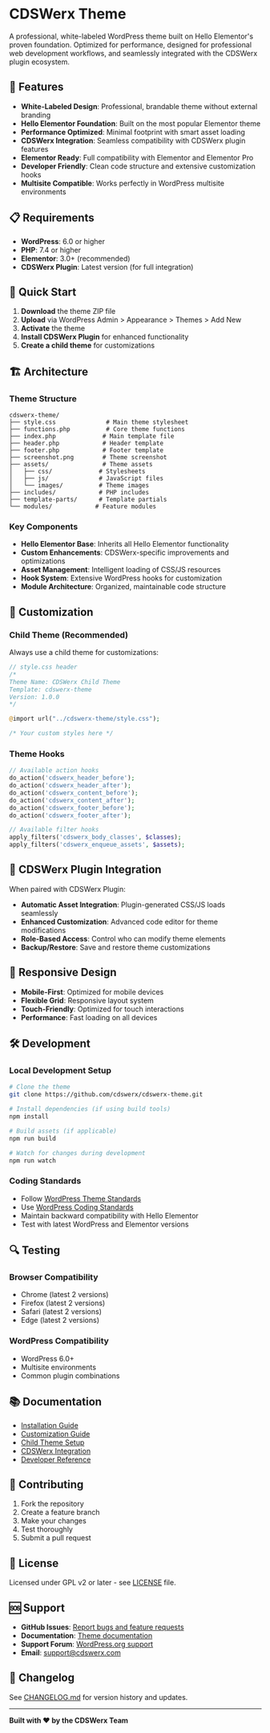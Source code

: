 # CDSWerx Theme

A professional, white-labeled WordPress theme built on Hello Elementor's proven foundation. Optimized for performance, designed for professional web development workflows, and seamlessly integrated with the CDSWerx plugin ecosystem.

## 🎯 Features

- **White-Labeled Design**: Professional, brandable theme without external branding
- **Hello Elementor Foundation**: Built on the most popular Elementor theme
- **Performance Optimized**: Minimal footprint with smart asset loading
- **CDSWerx Integration**: Seamless compatibility with CDSWerx plugin features
- **Elementor Ready**: Full compatibility with Elementor and Elementor Pro
- **Developer Friendly**: Clean code structure and extensive customization hooks
- **Multisite Compatible**: Works perfectly in WordPress multisite environments

## 📋 Requirements

- **WordPress**: 6.0 or higher
- **PHP**: 7.4 or higher
- **Elementor**: 3.0+ (recommended)
- **CDSWerx Plugin**: Latest version (for full integration)

## 🚀 Quick Start

1. **Download** the theme ZIP file
2. **Upload** via WordPress Admin > Appearance > Themes > Add New
3. **Activate** the theme
4. **Install CDSWerx Plugin** for enhanced functionality
5. **Create a child theme** for customizations

## 🏗️ Architecture

### Theme Structure
```
cdswerx-theme/
├── style.css              # Main theme stylesheet
├── functions.php          # Core theme functions
├── index.php             # Main template file
├── header.php            # Header template
├── footer.php            # Footer template
├── screenshot.png        # Theme screenshot
├── assets/               # Theme assets
│   ├── css/             # Stylesheets
│   ├── js/              # JavaScript files
│   └── images/          # Theme images
├── includes/            # PHP includes
├── template-parts/      # Template partials
└── modules/            # Feature modules
```

### Key Components

- **Hello Elementor Base**: Inherits all Hello Elementor functionality
- **Custom Enhancements**: CDSWerx-specific improvements and optimizations
- **Asset Management**: Intelligent loading of CSS/JS resources
- **Hook System**: Extensive WordPress hooks for customization
- **Module Architecture**: Organized, maintainable code structure

## 🎨 Customization

### Child Theme (Recommended)

Always use a child theme for customizations:

```php
// style.css header
/*
Theme Name: CDSWerx Child Theme
Template: cdswerx-theme
Version: 1.0.0
*/

@import url("../cdswerx-theme/style.css");

/* Your custom styles here */
```

### Theme Hooks

```php
// Available action hooks
do_action('cdswerx_header_before');
do_action('cdswerx_header_after');
do_action('cdswerx_content_before');
do_action('cdswerx_content_after');
do_action('cdswerx_footer_before');
do_action('cdswerx_footer_after');

// Available filter hooks
apply_filters('cdswerx_body_classes', $classes);
apply_filters('cdswerx_enqueue_assets', $assets);
```

## 🔧 CDSWerx Plugin Integration

When paired with CDSWerx Plugin:

- **Automatic Asset Integration**: Plugin-generated CSS/JS loads seamlessly
- **Enhanced Customization**: Advanced code editor for theme modifications
- **Role-Based Access**: Control who can modify theme elements
- **Backup/Restore**: Save and restore theme customizations

## 📱 Responsive Design

- **Mobile-First**: Optimized for mobile devices
- **Flexible Grid**: Responsive layout system
- **Touch-Friendly**: Optimized for touch interactions
- **Performance**: Fast loading on all devices

## 🛠️ Development

### Local Development Setup

```bash
# Clone the theme
git clone https://github.com/cdswerx/cdswerx-theme.git

# Install dependencies (if using build tools)
npm install

# Build assets (if applicable)
npm run build

# Watch for changes during development
npm run watch
```

### Coding Standards

- Follow [WordPress Theme Standards](https://developer.wordpress.org/themes/getting-started/)
- Use [WordPress Coding Standards](https://developer.wordpress.org/coding-standards/)
- Maintain backward compatibility with Hello Elementor
- Test with latest WordPress and Elementor versions

## 🔍 Testing

### Browser Compatibility
- Chrome (latest 2 versions)
- Firefox (latest 2 versions)
- Safari (latest 2 versions)
- Edge (latest 2 versions)

### WordPress Compatibility
- WordPress 6.0+
- Multisite environments
- Common plugin combinations

## 📚 Documentation

- [Installation Guide](docs/installation.md)
- [Customization Guide](docs/customization.md)
- [Child Theme Setup](docs/child-theme.md)
- [CDSWerx Integration](docs/cdswerx-integration.md)
- [Developer Reference](docs/developer-reference.md)

## 🤝 Contributing

1. Fork the repository
2. Create a feature branch
3. Make your changes
4. Test thoroughly
5. Submit a pull request

## 📄 License

Licensed under GPL v2 or later - see [LICENSE](LICENSE) file.

## 🆘 Support

- **GitHub Issues**: [Report bugs and feature requests](https://github.com/cdswerx/cdswerx-theme/issues)
- **Documentation**: [Theme documentation](https://docs.cdswerx.com/theme)
- **Support Forum**: [WordPress.org support](https://wordpress.org/support/theme/cdswerx-theme/)
- **Email**: support@cdswerx.com

## 🔄 Changelog

See [CHANGELOG.md](CHANGELOG.md) for version history and updates.

---

**Built with ❤️ by the CDSWerx Team**